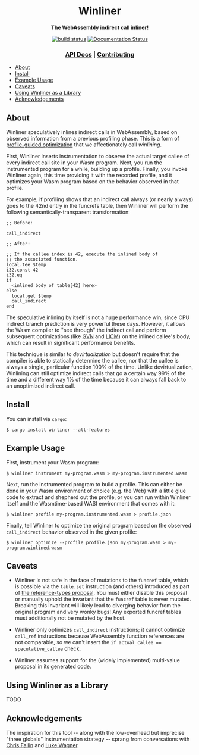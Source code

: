 <div align="center">
  <h1>Winliner</h1>

  <p>
    <strong>The WebAssembly indirect call inliner!</strong>
  </p>

  <p>
    <a href="https://github.com/fitzgen/winliner/actions?query=workflow%3ACI"><img src="https://github.com/fitzgen/winliner/workflows/CI/badge.svg" alt="build status" /></a>
    <a href="https://docs.rs/winliner"><img src="https://docs.rs/winliner/badge.svg" alt="Documentation Status" /></a>
  </p>

  <h3>
    <a href="https://docs.rs/winliner">API Docs</a>
    <span> | </span>
    <a href="https://github.com/fitzgen/winliner/blob/main/CONTRIBUTING.md">Contributing</a>
  </h3>
</div>

* [About](#about)
* [Install](#install)
* [Example Usage](#example-usage)
* [Caveats](#caveats)
* [Using Winliner as a Library](#using-winliner-as-a-library)
* [Acknowledgements](#acknowledgements)

## About

Winliner speculatively inlines indirect calls in WebAssembly, based on observed
information from a previous profiling phase. This is a form of [profile-guided
optimization] that we affectionately call *winlining*.

[profile-guided optimization]: https://en.wikipedia.org/wiki/Profile-guided_optimization

First, Winliner inserts instrumentation to observe the actual target callee of
every indirect call site in your Wasm program. Next, you run the instrumented
program for a while, building up a profile. Finally, you invoke Winliner again,
this time providing it with the recorded profile, and it optimizes your Wasm
program based on the behavior observed in that profile.

For example, if profiling shows that an indirect call always (or nearly always)
goes to the 42nd entry in the funcrefs table, then Winliner will perform the
following semantically-transparent transformation:

```wat
;; Before:

call_indirect

;; After:

;; If the callee index is 42, execute the inlined body of
;; the associated function.
local.tee $temp
i32.const 42
i32.eq
if
  <inlined body of table[42] here>
else
  local.get $temp
  call_indirect
end
```

The speculative inlining by itself is not a huge performance win, since CPU
indirect branch prediction is very powerful these days. However, it allows the
Wasm compiler to "see through" the indirect call and perform subsequent
optimizations (like [GVN] and [LICM]) on the inlined callee's body, which can
result in significant performance benefits.

[GVN]: https://en.wikipedia.org/wiki/Value_numbering#Global_value_numbering
[LICM]: https://en.wikipedia.org/wiki/Loop-invariant_code_motion

This technique is similar to *devirtualization* but doesn't require that the
compiler is able to statically determine the callee, nor that the callee is
always a single, particular function 100% of the time. Unlike devirtualization,
Winlining can still optimize indirect calls that go a certain way 99% of the
time and a different way 1% of the time because it can always fall back to an
unoptimized indirect call.

## Install

You can install via `cargo`:

```shell-session
$ cargo install winliner --all-features
```

## Example Usage

First, instrument your Wasm program:

```shell-session
$ winliner instrument my-program.wasm > my-program.instrumented.wasm
```

Next, run the instrumented program to build a profile. This can either be done
in your Wasm environment of choice (e.g. the Web) with a little glue code to
extract and shepherd out the profile, or you can run within Winliner itself and
the Wasmtime-based WASI environment that comes with it:

```shell-session
$ winliner profile my-program.instrumented.wasm > profile.json
```

Finally, tell Winliner to optimize the original program based on the observed
`call_indirect` behavior observed in the given profile:

```shell-session
$ winliner optimize --profile profile.json my-program.wasm > my-program.winlined.wasm
```

## Caveats

* Winliner is not safe in the face of mutations to the `funcref` table, which is
  possible via the `table.set` instruction (and others) introduced as part of
  [the reference-types
  proposal](https://github.com/WebAssembly/reference-types). You must either
  disable this proposal or manually uphold the invariant that the `funcref`
  table is never mutated. Breaking this invariant will likely lead to diverging
  behavior from the original program and very wonky bugs! Any exported funcref
  tables must additionally not be mutated by the host.

* Winliner only optimizes `call_indirect` instructions; it cannot optimize
  `call_ref` instructions because WebAssembly function references are not
  comparable, so we can't insert the `if actual_callee == speculative_callee`
  check.

* Winliner assumes support for the (widely implemented) multi-value proposal in
  its generated code.

## Using Winliner as a Library

TODO

## Acknowledgements

The inspiration for this tool -- along with the low-overhead but imprecise
"three globals" instrumentation strategy -- sprang from conversations with
[Chris Fallin] and [Luke Wagner].

[Chris Fallin]: https://github.com/cfallin
[Luke Wagner]: https://github.com/lukewagner
